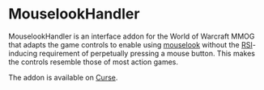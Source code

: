 # MouselookHandler

MouselookHandler is an interface addon for the World of Warcraft MMOG that adapts the game
controls to enable using [mouselook][] without the [RSI][]-inducing requirement of
perpetually pressing a mouse button.  This makes the controls resemble those of most
action games.

The addon is available on [Curse][].

[mouselook]: https://en.wikipedia.org/wiki/Free_look
[RSI]: https://en.wikipedia.org/wiki/Repetitive_strain_injury
[Curse]: https://mods.curse.com/addons/wow/mouselookhandler
